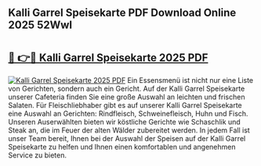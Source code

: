 ## Kalli Garrel Speisekarte PDF Download Online 2025 52WwI

# <h2><a href="http://gc8n2m.nevu.top/?p=Kalli+Garrel+Speisekarte">🔗 👉🔴 Kalli Garrel Speisekarte 2025 PDF</a></h2>

[![Kalli Garrel Speisekarte 2025 PDF](https://i.imgur.com/dBaPXMq.png)](http://gc8n2m.nevu.top/?p=Kalli+Garrel+Speisekarte)
Ein Essensmenü ist nicht nur eine Liste von Gerichten, sondern auch ein Gericht. Auf der Kalli Garrel Speisekarte unserer Cafeteria finden Sie eine große Auswahl an leichten und frischen Salaten. Für Fleischliebhaber gibt es auf unserer Kalli Garrel Speisekarte eine Auswahl an Gerichten: Rindfleisch, Schweinefleisch, Huhn und Fisch. Unseren Auserwählten bieten wir köstliche Gerichte wie Schaschlik und Steak an, die im Feuer der alten Wälder zubereitet werden. In jedem Fall ist unser Team bereit, Ihnen bei der Auswahl der Speisen auf der Kalli Garrel Speisekarte zu helfen und Ihnen einen komfortablen und angenehmen Service zu bieten.
